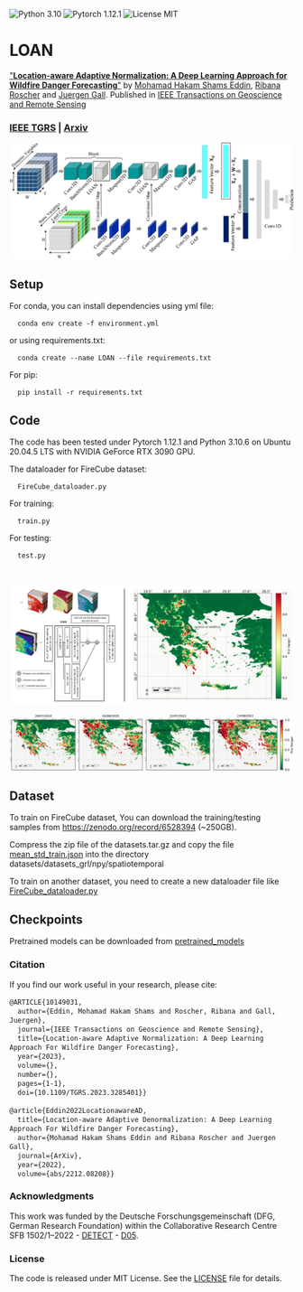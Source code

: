 ![Python 3.10](https://img.shields.io/badge/python-3.10-green.svg)
![Pytorch 1.12.1](https://img.shields.io/badge/pytorch-1.12.1-green.svg)
![License MIT](https://img.shields.io/badge/license-MIT-green.svg)

# LOAN
<!---
"**Location-aware Adaptive Normalization: A Deep Learning Approach for Wildfire Danger Forecasting**" by [Mohamad Hakam Shams Eddin](https://hakamshams.github.io/), [Ribana Roscher](http://rs.ipb.uni-bonn.de/people/prof-dr-ing-ribana-roscher/) and [Juergen Gall](http://pages.iai.uni-bonn.de/gall_juergen/).
-->

["**Location-aware Adaptive Normalization: A Deep Learning Approach for Wildfire Danger Forecasting**"](https://arxiv.org/abs/2212.08208) by [Mohamad Hakam Shams Eddin](https://hakamshams.github.io/), [Ribana Roscher](http://rs.ipb.uni-bonn.de/people/prof-dr-ing-ribana-roscher/) and [Juergen Gall](http://pages.iai.uni-bonn.de/gall_juergen/). Published in [IEEE Transactions on Geoscience and Remote Sensing](https://doi.org/10.1109/TGRS.2023.3285401)

### [IEEE TGRS](https://doi.org/10.1109/TGRS.2023.3285401) | [Arxiv](https://arxiv.org/abs/2212.08208)

![Example Mapping](images/figure1.jpg "Mapped ground truth from Mesh to LiDAR")

## Setup

For conda, you can install dependencies using yml file:
```
  conda env create -f environment.yml
```
or using requirements.txt:
```
  conda create --name LOAN --file requirements.txt
```
For pip:
```
  pip install -r requirements.txt
```

## Code

The code has been tested under Pytorch 1.12.1 and Python 3.10.6 on Ubuntu 20.04.5 LTS with NVIDIA GeForce RTX 3090 GPU.

The dataloader for FireCube dataset:
```
  FireCube_dataloader.py
```
For training:
```
  train.py
```
For testing:
```
  test.py
```
<br />


![Example d](images/figure2.png "Mapped ground truth from Mesh to LiDAR")

![Example d](images/figure3.jpg "Mapped ground truth from Mesh to LiDAR")

## Dataset

To train on FireCube dataset, You can download the training/testing samples from https://zenodo.org/record/6528394 (~250GB).

Compress the zip file of the datasets.tar.gz and copy the file [mean_std_train.json](data/mean_std_train.json) into the directory datasets/datasets_grl/npy/spatiotemporal

To train on another dataset, you need to create a new dataloader file like [FireCube_dataloader.py](FireCube_dataloader.py)

## Checkpoints

Pretrained models can be downloaded from [pretrained_models](pretrained_models)


### Citation
If you find our work useful in your research, please cite:

```
@ARTICLE{10149031,
  author={Eddin, Mohamad Hakam Shams and Roscher, Ribana and Gall, Juergen},
  journal={IEEE Transactions on Geoscience and Remote Sensing}, 
  title={Location-aware Adaptive Normalization: A Deep Learning Approach For Wildfire Danger Forecasting}, 
  year={2023},
  volume={},
  number={},
  pages={1-1},
  doi={10.1109/TGRS.2023.3285401}}
  
@article{Eddin2022LocationawareAD,
  title={Location-aware Adaptive Denormalization: A Deep Learning Approach For Wildfire Danger Forecasting},
  author={Mohamad Hakam Shams Eddin and Ribana Roscher and Juergen Gall},
  journal={ArXiv},
  year={2022},
  volume={abs/2212.08208}}

```

### Acknowledgments

This work was funded by the Deutsche Forschungsgemeinschaft (DFG, German Research Foundation) within the Collaborative Research Centre SFB 1502/1–2022 - [DETECT](https://sfb1502.de/) - [D05](https://sfb1502.de/projects/cluster-d/d05).

### License
The code is released under MIT License. See the [LICENSE](LICENSE) file for details.
